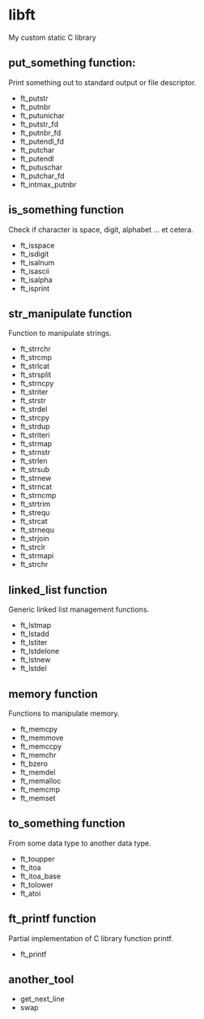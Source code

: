 # libft

My custom static C library<br>

## put_something function:
Print something out to standard output or file descriptor.
- ft_putstr
- ft_putnbr
- ft_putunichar
- ft_putstr_fd
- ft_putnbr_fd
- ft_putendl_fd
- ft_putchar
- ft_putendl
- ft_putuschar
- ft_putchar_fd
- ft_intmax_putnbr

## is_something function
Check if character is space, digit, alphabet ... et cetera.
- ft_isspace
- ft_isdigit
- ft_isalnum
- ft_isascii
- ft_isalpha
- ft_isprint

## str_manipulate function
Function to manipulate strings.
- ft_strrchr
- ft_strcmp
- ft_strlcat
- ft_strsplit
- ft_strncpy
- ft_striter
- ft_strstr
- ft_strdel
- ft_strcpy
- ft_strdup
- ft_striteri
- ft_strmap
- ft_strnstr
- ft_strlen
- ft_strsub
- ft_strnew
- ft_strncat
- ft_strncmp
- ft_strtrim
- ft_strequ
- ft_strcat
- ft_strnequ
- ft_strjoin
- ft_strclr
- ft_strmapi
- ft_strchr

## linked_list function
Generic linked list management functions.
- ft_lstmap
- ft_lstadd
- ft_lstiter
- ft_lstdelone
- ft_lstnew
- ft_lstdel

## memory function
Functions to manipulate memory.
- ft_memcpy
- ft_memmove
- ft_memccpy
- ft_memchr
- ft_bzero
- ft_memdel
- ft_memalloc
- ft_memcmp
- ft_memset

## to_something function
From some data type to another data type.
- ft_toupper
- ft_itoa
- ft_itoa_base
- ft_tolower
- ft_atoi

## ft_printf function
Partial implementation of C library function printf.
- ft_printf

## another_tool
- get_next_line
- swap
